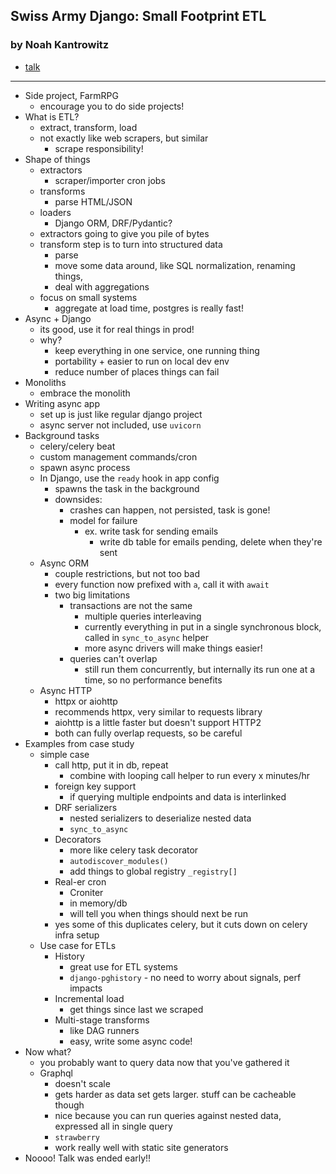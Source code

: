 ## Swiss Army Django: Small Footprint ETL
### by Noah Kantrowitz

- [talk](https://2023.djangocon.us/talks/swiss-army-django-small-footprint-etl/)

---

- Side project, FarmRPG
  - encourage you to do side projects!
- What is ETL?
  - extract, transform, load
  - not exactly like web scrapers, but similar
    - scrape responsibility!
- Shape of things
  - extractors
    - scraper/importer cron jobs
  - transforms
    - parse HTML/JSON
  - loaders
    - Django ORM, DRF/Pydantic?
  - extractors going to give you pile of bytes
  - transform step is to turn into structured data
    - parse
    - move some data around, like SQL normalization, renaming things,
    - deal with aggregations
  - focus on small systems
    - aggregate at load time, postgres is really fast!
- Async + Django
  - its good, use it for real things in prod!
  - why?
    - keep everything in one service, one running thing
    - portability + easier to run on local dev env
    - reduce number of places things can fail
- Monoliths
  - embrace the monolith
- Writing async app
  - set up is just like regular django project
  - async server not included, use `uvicorn`
- Background tasks
  - celery/celery beat
  - custom management commands/cron
  - spawn async process
  - In Django, use the `ready` hook in app config
    - spawns the task in the background
    - downsides:
      - crashes can happen, not persisted, task is gone!
      - model for failure
        - ex. write task for sending emails
          - write db table for emails pending, delete when they're sent
  - Async ORM
    - couple restrictions, but not too bad
    - every function now prefixed with `a`, call it with `await`
    - two big limitations
      - transactions are not the same
        - multiple queries interleaving
        - currently everything in put in a single synchronous block, called in `sync_to_async` helper
        - more async drivers will make things easier!
      - queries can't overlap
        - still run them concurrently, but internally its run one at a time, so no performance benefits
  - Async HTTP
    - httpx or aiohttp
    - recommends httpx, very similar to requests library
    - aiohttp is a little faster but doesn't support HTTP2
    - both can fully overlap requests, so be careful
- Examples from case study
  - simple case
    - call http, put it in db, repeat
      - combine with looping call helper to run every x minutes/hr
    - foreign key support
      - if querying multiple endpoints and data is interlinked
    - DRF serializers
      - nested serializers to deserialize nested data
      - `sync_to_async`
    - Decorators
      - more like celery task decorator
      - `autodiscover_modules()`
      - add things to global registry `_registry[]`
    - Real-er cron
      - Croniter
      - in memory/db
      - will tell you when things should next be run
    - yes some of this duplicates celery, but it cuts down on celery infra setup
  - Use case for ETLs
    - History
      - great use for ETL systems
      - `django-pghistory` - no need to worry about signals, perf impacts 
    - Incremental load
      - get things since last we scraped
    - Multi-stage transforms
      - like DAG runners
      - easy, write some async code!
- Now what?
  - you probably want to query data now that you've gathered it
  - Graphql
    - doesn't scale
    - gets harder as data set gets larger. stuff can be cacheable though
    - nice because you can run queries against nested data, expressed all in single query
    - `strawberry`
    - work really well with static site generators
- Noooo! Talk was ended early!!
